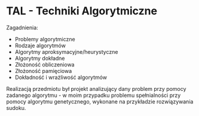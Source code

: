 # TAL - Techniki Algorytmiczne

Zagadnienia:
* Problemy algorytmiczne
* Rodzaje algorytmów
* Algorytmy aproksymacyjne/heurystyczne
* Algorytmy dokładne
* Złożoność obliczeniowa
* Złożoność pamięciowa
* Dokładność i wrażliwość algorytmów

Realizacją przedmiotu był projekt analizujący dany problem przy pomocy zadanego algorytmu - w moim przypadku problemu spełnialności przy pomocy algorytmu genetycznego, wykonane na przykładzie rozwiązywania sudoku.